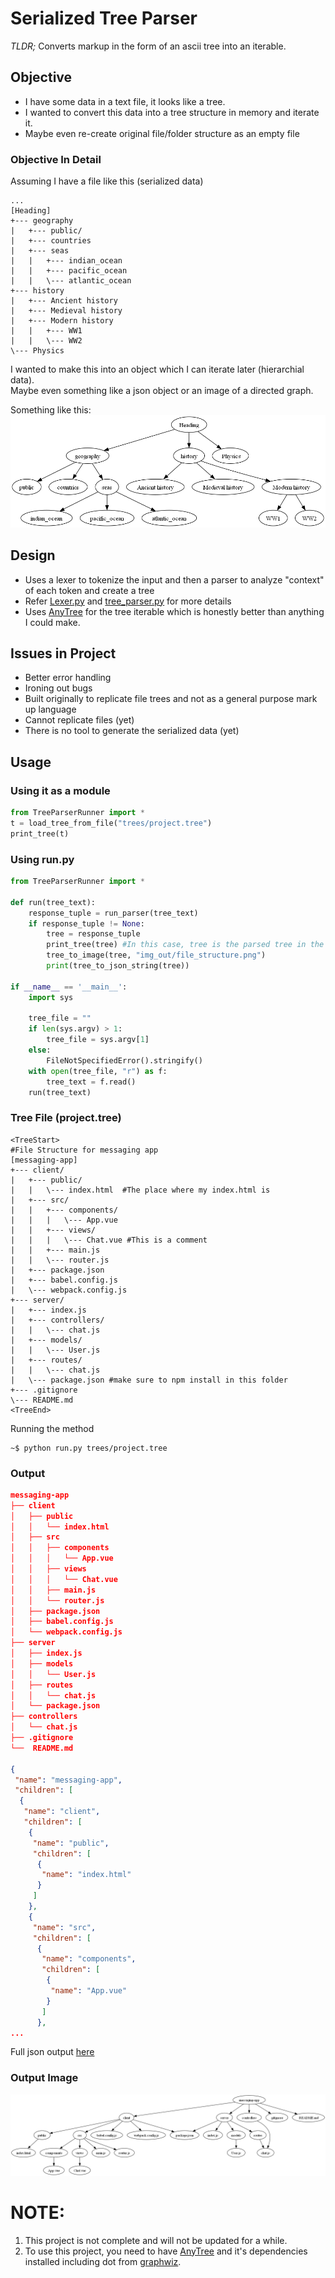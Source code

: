 # Serialized Tree Parser

*TLDR;* Converts markup in the form of an ascii tree into an iterable.

## Objective
- I have some data in a text file, it looks like a tree. 
- I wanted to convert this data into a tree structure in memory and iterate it.
- Maybe even re-create original file/folder structure as an empty file

### Objective In Detail
Assuming I have a file like this (serialized data)

```
...
[Heading] 
+--- geography
|   +--- public/ 
|   +--- countries
|   +--- seas
|   |   +--- indian_ocean
|   |   +--- pacific_ocean
|   |   \--- atlantic_ocean
+--- history
|   +--- Ancient history
|   +--- Medieval history
|   +--- Modern history
|   |   +--- WW1
|   |   \--- WW2
\--- Physics
```

I wanted to make this into an object which I can iterate later (hierarchial data).  
Maybe even something like a json object or an image of a directed graph.

Something like this:  
![Tree as Graph](https://github.com/ShanTen/Tree-Parser/blob/master/img_out/tree.png)

## Design
+ Uses a lexer to tokenize the input and then a parser to analyze "context" of each token and create a tree 
+ Refer [Lexer.py](https://github.com/ShanTen/Tree-Parser/blob/master/lexer.py) and [tree_parser.py](https://github.com/ShanTen/Tree-Parser/blob/master/lexer.py) for more details
+ Uses [AnyTree](https://pypi.org/project/anytree/) for the tree iterable which is honestly better than anything I could make.

## Issues in Project
+ Better error handling
+ Ironing out bugs 
+ Built originally to replicate file trees and not as a general purpose mark up language
+ Cannot replicate files (yet)
+ There is no tool to generate the serialized data (yet)

## Usage

### Using it as a module
```python
from TreeParserRunner import *
t = load_tree_from_file("trees/project.tree")
print_tree(t)
```

### Using run.py
```python
from TreeParserRunner import *

def run(tree_text):
    response_tuple = run_parser(tree_text)
    if response_tuple != None:
        tree = response_tuple 
        print_tree(tree) #In this case, tree is the parsed tree in the form of a tree :P
        tree_to_image(tree, "img_out/file_structure.png")
        print(tree_to_json_string(tree))

if __name__ == '__main__':
    import sys
    
    tree_file = ""
    if len(sys.argv) > 1:
        tree_file = sys.argv[1]
    else:
        FileNotSpecifiedError().stringify()
    with open(tree_file, "r") as f:
        tree_text = f.read()
    run(tree_text)
```

### Tree File (project.tree)
```
<TreeStart> 
#File Structure for messaging app
[messaging-app] 
+--- client/  
|   +--- public/ 
|   |   \--- index.html  #The place where my index.html is
|   +--- src/ 
|   |   +--- components/ 
|   |   |   \--- App.vue 
|   |   +--- views/ 
|   |   |   \--- Chat.vue #This is a comment
|   |   +--- main.js
|   |   \--- router.js
|   +--- package.json
|   +--- babel.config.js
|   \--- webpack.config.js
+--- server/
|   +--- index.js
|   +--- controllers/
|   |   \--- chat.js
|   +--- models/
|   |   \--- User.js
|   +--- routes/
|   |   \--- chat.js
|   \--- package.json #make sure to npm install in this folder
+--- .gitignore
\--- README.md
<TreeEnd>
```

Running the method
```
~$ python run.py trees/project.tree
```

### Output
```json
messaging-app
├── client
│   ├── public
│   │   └── index.html
│   ├── src
│   │   ├── components
│   │   │   └── App.vue
│   │   ├── views
│   │   │   └── Chat.vue
│   │   ├── main.js
│   │   └── router.js
│   ├── package.json
│   ├── babel.config.js
│   └── webpack.config.js
├── server
│   ├── index.js
│   ├── models
│   │   └── User.js
│   ├── routes
│   │   └── chat.js
│   └── package.json
├── controllers
│   └── chat.js
├── .gitignore
└──  README.md

{
 "name": "messaging-app",
 "children": [
  {
   "name": "client",
   "children": [
    {
     "name": "public",
     "children": [
      {
       "name": "index.html"
      }
     ]
    },
    {
     "name": "src",
     "children": [
      {
       "name": "components",
       "children": [
        {
         "name": "App.vue"
        }
       ]
      },
...
```
Full json output [here](https://github.com/ShanTen/Tree-Parser/blob/master/out_files/out.json)  

### Output Image
![Tree as Graph](https://github.com/ShanTen/Tree-Parser/blob/master/img_out/file_structure.png)

# NOTE:
1. This project is not complete and will not be updated for a while.
2. To use this project, you need to have [AnyTree](https://pypi.org/project/anytree/) and it's dependencies installed including dot from [graphwiz](https://graphviz.org/).  
